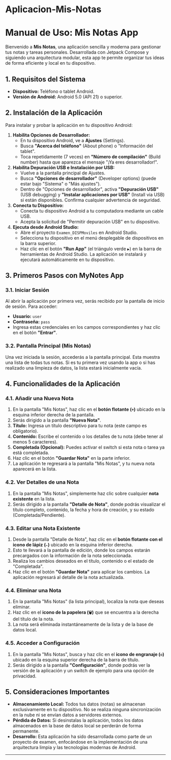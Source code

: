 # Aplicacion-Mis-Notas

# Manual de Uso: Mis Notas App

Bienvenido a **Mis Notas**, una aplicación sencilla y moderna para gestionar tus notas y tareas personales. Desarrollada con Jetpack Compose y siguiendo una arquitectura modular, esta app te permite organizar tus ideas de forma eficiente y local en tu dispositivo.

## 1. Requisitos del Sistema

* **Dispositivo:** Teléfono o tablet Android.
* **Versión de Android:** Android 5.0 (API 21) o superior.

## 2. Instalación de la Aplicación

Para instalar y probar la aplicación en tu dispositivo Android:

1.  **Habilita Opciones de Desarrollador:**
    * En tu dispositivo Android, ve a **Ajustes** (Settings).
    * Busca **"Acerca del teléfono"** (About phone) o "Información del tablet".
    * Toca repetidamente (7 veces) en **"Número de compilación"** (Build number) hasta que aparezca el mensaje "¡Ya eres desarrollador!".
2.  **Habilita Depuración USB e Instalación por USB:**
    * Vuelve a la pantalla principal de Ajustes.
    * Busca **"Opciones de desarrollador"** (Developer options) (puede estar bajo "Sistema" o "Más ajustes").
    * Dentro de "Opciones de desarrollador", activa **"Depuración USB"** (USB debugging) y **"Instalar aplicaciones por USB"** (Install via USB) si están disponibles. Confirma cualquier advertencia de seguridad.
3.  **Conecta tu Dispositivo:**
    * Conecta tu dispositivo Android a tu computadora mediante un cable USB.
    * Acepta la solicitud de "Permitir depuración USB" en tu dispositivo.
4.  **Ejecuta desde Android Studio:**
    * Abre el proyecto `Examen_DISPMoviles` en Android Studio.
    * Selecciona tu dispositivo en el menú desplegable de dispositivos en la barra superior.
    * Haz clic en el botón **"Run App"** (el triángulo verde `▶️`) en la barra de herramientas de Android Studio. La aplicación se instalará y ejecutará automáticamente en tu dispositivo.

## 3. Primeros Pasos con MyNotes App

### 3.1. Iniciar Sesión

Al abrir la aplicación por primera vez, serás recibido por la pantalla de inicio de sesión. Para acceder:

* **Usuario:** `user`
* **Contraseña:** `pass`
* Ingresa estas credenciales en los campos correspondientes y haz clic en el botón **"Entrar"**.

### 3.2. Pantalla Principal (Mis Notas)

Una vez iniciada la sesión, accederás a la pantalla principal. Esta muestra una lista de todas tus notas. Si es tu primera vez usando la app o si has realizado una limpieza de datos, la lista estará inicialmente vacía.

## 4. Funcionalidades de la Aplicación

### 4.1. Añadir una Nueva Nota

1.  En la pantalla "Mis Notas", haz clic en el **botón flotante (`+`)** ubicado en la esquina inferior derecha de la pantalla.
2.  Serás dirigido a la pantalla **"Nueva Nota"**.
3.  **Título:** Ingresa un título descriptivo para tu nota (este campo es obligatorio).
4.  **Contenido:** Escribe el contenido o los detalles de tu nota (debe tener al menos 5 caracteres).
5.  **Completada (Opcional):** Puedes activar el switch si esta nota o tarea ya está completada.
6.  Haz clic en el botón **"Guardar Nota"** en la parte inferior.
7.  La aplicación te regresará a la pantalla "Mis Notas", y tu nueva nota aparecerá en la lista.

### 4.2. Ver Detalles de una Nota

1.  En la pantalla "Mis Notas", simplemente haz clic sobre cualquier **nota existente** en la lista.
2.  Serás dirigido a la pantalla **"Detalle de Nota"**, donde podrás visualizar el título completo, contenido, la fecha y hora de creación, y su estado (Completada/Pendiente).

### 4.3. Editar una Nota Existente

1.  Desde la pantalla "Detalle de Nota", haz clic en el **botón flotante con el icono de lápiz (`✏️`)** ubicado en la esquina inferior derecha.
2.  Esto te llevará a la pantalla de edición, donde los campos estarán precargados con la información de la nota seleccionada.
3.  Realiza los cambios deseados en el título, contenido o el estado de "Completada".
4.  Haz clic en el botón **"Guardar Nota"** para aplicar los cambios. La aplicación regresará al detalle de la nota actualizada.

### 4.4. Eliminar una Nota

1.  En la pantalla "Mis Notas" (la lista principal), localiza la nota que deseas eliminar.
2.  Haz clic en el **icono de la papelera (`🗑️`)** que se encuentra a la derecha del título de la nota.
3.  La nota será eliminada instantáneamente de la lista y de la base de datos local.

### 4.5. Acceder a Configuración

1.  En la pantalla "Mis Notas", busca y haz clic en el **icono de engranaje (`⚙️`)** ubicado en la esquina superior derecha de la barra de título.
2.  Serás dirigido a la pantalla **"Configuración"**, donde podrás ver la versión de la aplicación y un switch de ejemplo para una opción de privacidad.

## 5. Consideraciones Importantes

* **Almacenamiento Local:** Todos tus datos (notas) se almacenan exclusivamente en tu dispositivo. No se realiza ninguna sincronización en la nube ni se envían datos a servidores externos.
* **Pérdida de Datos:** Si desinstalas la aplicación, todos los datos almacenados en la base de datos local se perderán de forma permanente.
* **Desarrollo:** Esta aplicación ha sido desarrollada como parte de un proyecto de examen, enfocándose en la implementación de una arquitectura limpia y las tecnologías modernas de Android.

---
